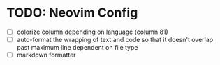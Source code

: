 # TODO: Neovim Config

- [ ] colorize column depending on language (column 81)
- [ ] auto-format the wrapping of text and code so that it doesn't overlap past
      maximum line dependent on file type
- [ ] markdown formatter
